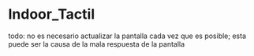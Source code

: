 # Indoor_Tactil
todo:
no es necesario actualizar la pantalla cada vez que es posible; esta puede ser la causa de la mala respuesta de la pantalla
